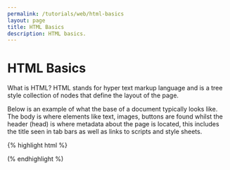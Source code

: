 ```yaml
---
permalink: /tutorials/web/html-basics
layout: page
title: HTML Basics
description: HTML basics.
---
```


# HTML Basics

What is HTML? HTML stands for hyper text markup language and is a tree style collection of nodes that define the layout of the page. 

Below is an example of what the base of a document typically looks like. The body is where elements like text, images, buttons are found whilst the header (head) is where metadata about the page is located, this includes the title seen in tab bars as well as links to scripts and style sheets. 

{% highlight html %}
<!DOCTYPE html>
<html>
    <head>
        <!-- Header -->
    </head>
    <body>
        <!-- Body -->
    </body>
</html>
(% endhighlight %)



